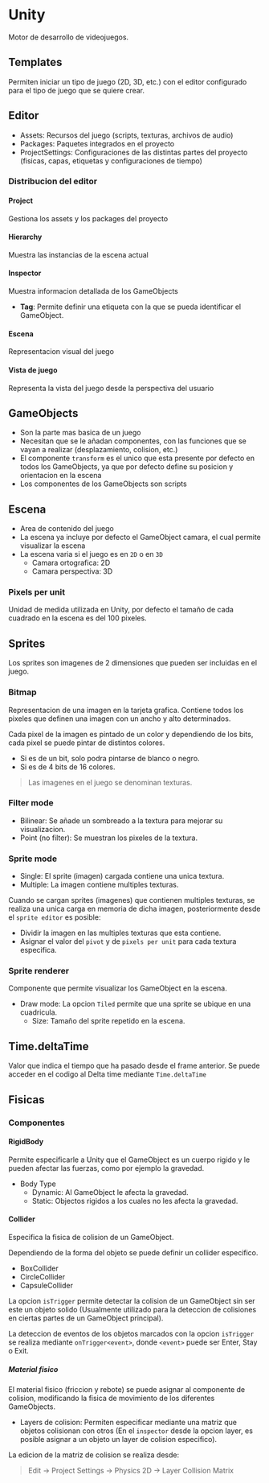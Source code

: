 # Unity

Motor de desarrollo de videojuegos.

## Templates

Permiten iniciar un tipo de juego (2D, 3D, etc.) con el editor configurado para el tipo de juego que se quiere crear.

## Editor

- Assets: Recursos del juego (scripts, texturas, archivos de audio)
- Packages: Paquetes integrados en el proyecto
- ProjectSettings: Configuraciones de las distintas partes del proyecto (fisicas, capas, etiquetas y configuraciones de tiempo)

### Distribucion del editor

#### Project

Gestiona los assets y los packages del proyecto

#### Hierarchy

Muestra las instancias de la escena actual

#### Inspector

Muestra informacion detallada de los GameObjects

- **Tag**: Permite definir una etiqueta con la que se pueda identificar el GameObject.

#### Escena

Representacion visual del juego

#### Vista de juego

Representa la vista del juego desde la perspectiva del usuario

## GameObjects

- Son la parte mas basica de un juego
- Necesitan que se le añadan componentes, con las funciones que se vayan a realizar (desplazamiento, colision, etc.)
- El componente `transform` es el unico que esta presente por defecto en todos los GameObjects, ya que por defecto define su posicion y orientacion en la escena
- Los componentes de los GameObjects son scripts

## Escena

- Area de contenido del juego
- La escena ya incluye por defecto el GameObject camara, el cual permite visualizar la escena
- La escena varia si el juego es en `2D` o en `3D`
    - Camara ortografica: 2D
    - Camara perspectiva: 3D

### Pixels per unit

Unidad de medida utilizada en Unity, por defecto el tamaño de cada cuadrado en la escena es del 100 pixeles.

## Sprites

Los sprites son imagenes de 2 dimensiones que pueden ser incluidas en el juego.

### Bitmap

Representacion de una imagen en la tarjeta grafica. Contiene todos los pixeles que definen una imagen con un ancho y alto determinados.

Cada pixel de la imagen es pintado de un color y dependiendo de los bits, cada pixel se puede pintar de distintos colores.
- Si es de un bit, solo podra pintarse de blanco o negro.
- Si es de 4 bits de 16 colores.

> Las imagenes en el juego se denominan texturas.

### Filter mode

- Bilinear: Se añade un sombreado a la textura para mejorar su visualizacion.
- Point (no filter): Se muestran los pixeles de la textura.

### Sprite mode

- Single: El sprite (imagen) cargada contiene una unica textura.
- Multiple: La imagen contiene multiples texturas.

Cuando se cargan sprites (imagenes) que contienen multiples texturas, se realiza una unica carga en memoria de dicha imagen, posteriormente desde el `sprite editor` es posible:
- Dividir la imagen en las multiples texturas que esta contiene.
- Asignar el valor del `pivot` y de `pixels per unit` para cada textura especifica.

### Sprite renderer

Componente que permite visualizar los GameObject en la escena.

- Draw mode: La opcion `Tiled` permite que una sprite se ubique en una cuadricula.
    - Size: Tamaño del sprite repetido en la escena.

## Time.deltaTime

Valor que indica el tiempo que ha pasado desde el frame anterior. Se puede acceder en el codigo al Delta time mediante `Time.deltaTime`

## Fisicas

### Componentes

#### RigidBody

Permite especificarle a Unity que el GameObject es un cuerpo rigido y le pueden afectar las fuerzas, como por ejemplo la gravedad.
- Body Type
    - Dynamic: Al GameObject le afecta la gravedad.
    - Static: Objectos rigidos a los cuales no les afecta la gravedad.

#### Collider

Especifica la fisica de colision de un GameObject.

Dependiendo de la forma del objeto se puede definir un collider especifico.
- BoxCollider
- CircleCollider
- CapsuleCollider

La opcion `isTrigger` permite detectar la colision de un GameObject sin ser este un objeto solido (Usualmente utilizado para la deteccion de colisiones en ciertas partes de un GameObject principal).

La deteccion de eventos de los objetos marcados con la opcion `isTrigger` se realiza mediante `onTrigger<event>`, donde `<event>` puede ser Enter, Stay o Exit.

##### Material fisico

El material fisico (friccion y rebote) se puede asignar al componente de colision, modificando la fisica de movimiento de los diferentes GameObjects.

- Layers de colision: Permiten especificar mediante una matriz que objetos colisionan con otros (En el `inspector` desde la opcion layer, es posible asignar a un objeto un layer de colision especifico).

La edicion de la matriz de colision se realiza desde:

> Edit -> Project Settings -> Physics 2D -> Layer Collision Matrix
